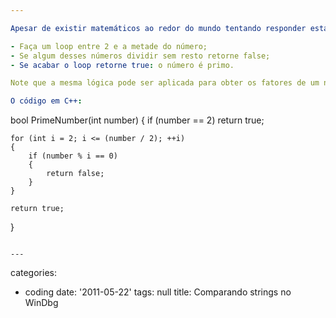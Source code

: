 ```yaml
---

Apesar de existir matemáticos ao redor do mundo tentando responder esta pergunta da maneira computacionalmente mais rápida possível, existe uma forma ingênua e eficiente para números baixos:

- Faça um loop entre 2 e a metade do número;
- Se algum desses números dividir sem resto retorne false;
- Se acabar o loop retorne true: o número é primo.

Note que a mesma lógica pode ser aplicada para obter os fatores de um número, seus divisores, etc.

O código em C++:

```
bool PrimeNumber(int number)
{
    if (number == 2) return true;

    for (int i = 2; i <= (number / 2); ++i)
    {
        if (number % i == 0)
        {
            return false;
        }
    }

    return true;
}
```

---
```

categories:
- coding
date: '2011-05-22'
tags: null
title: Comparando strings no WinDbg
